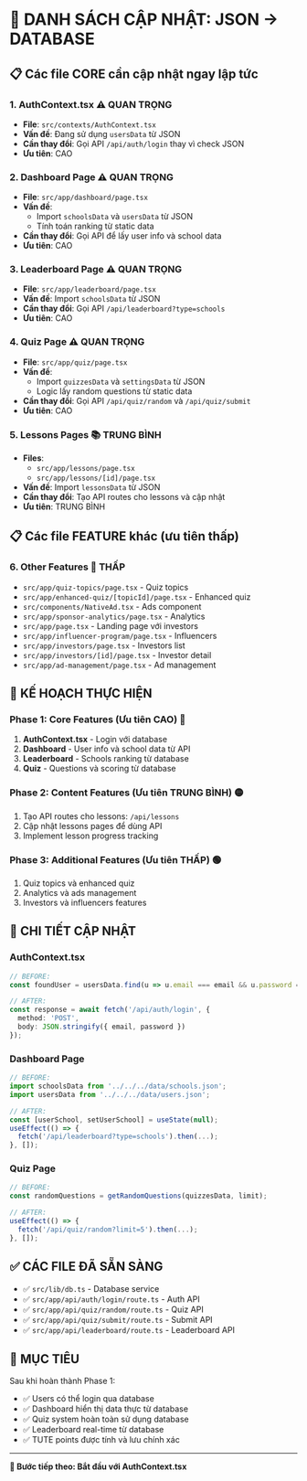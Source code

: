 # 🔄 DANH SÁCH CẬP NHẬT: JSON → DATABASE

## 📋 Các file CORE cần cập nhật ngay lập tức

### 1. **AuthContext.tsx** ⚠️ QUAN TRỌNG
- **File**: `src/contexts/AuthContext.tsx`
- **Vấn đề**: Đang sử dụng `usersData` từ JSON
- **Cần thay đổi**: Gọi API `/api/auth/login` thay vì check JSON
- **Ưu tiên**: CAO

### 2. **Dashboard Page** ⚠️ QUAN TRỌNG  
- **File**: `src/app/dashboard/page.tsx`
- **Vấn đề**: 
  - Import `schoolsData` và `usersData` từ JSON
  - Tính toán ranking từ static data
- **Cần thay đổi**: Gọi API để lấy user info và school data
- **Ưu tiên**: CAO

### 3. **Leaderboard Page** ⚠️ QUAN TRỌNG
- **File**: `src/app/leaderboard/page.tsx` 
- **Vấn đề**: Import `schoolsData` từ JSON
- **Cần thay đổi**: Gọi API `/api/leaderboard?type=schools`
- **Ưu tiên**: CAO

### 4. **Quiz Page** ⚠️ QUAN TRỌNG
- **File**: `src/app/quiz/page.tsx`
- **Vấn đề**: 
  - Import `quizzesData` và `settingsData` từ JSON
  - Logic lấy random questions từ static data
- **Cần thay đổi**: Gọi API `/api/quiz/random` và `/api/quiz/submit`
- **Ưu tiên**: CAO

### 5. **Lessons Pages** 📚 TRUNG BÌNH
- **Files**: 
  - `src/app/lessons/page.tsx`
  - `src/app/lessons/[id]/page.tsx`
- **Vấn đề**: Import `lessonsData` từ JSON
- **Cần thay đổi**: Tạo API routes cho lessons và cập nhật
- **Ưu tiên**: TRUNG BÌNH

## 📋 Các file FEATURE khác (ưu tiên thấp)

### 6. **Other Features** 📎 THẤP
- `src/app/quiz-topics/page.tsx` - Quiz topics
- `src/app/enhanced-quiz/[topicId]/page.tsx` - Enhanced quiz
- `src/components/NativeAd.tsx` - Ads component
- `src/app/sponsor-analytics/page.tsx` - Analytics
- `src/app/page.tsx` - Landing page với investors
- `src/app/influencer-program/page.tsx` - Influencers
- `src/app/investors/page.tsx` - Investors list
- `src/app/investors/[id]/page.tsx` - Investor detail
- `src/app/ad-management/page.tsx` - Ad management

## 🚀 KẾ HOẠCH THỰC HIỆN

### Phase 1: Core Features (Ưu tiên CAO) 🔴
1. **AuthContext.tsx** - Login với database
2. **Dashboard** - User info và school data từ API
3. **Leaderboard** - Schools ranking từ database  
4. **Quiz** - Questions và scoring từ database

### Phase 2: Content Features (Ưu tiên TRUNG BÌNH) 🟡
1. Tạo API routes cho lessons: `/api/lessons`
2. Cập nhật lessons pages để dùng API
3. Implement lesson progress tracking

### Phase 3: Additional Features (Ưu tiên THẤP) 🟢
1. Quiz topics và enhanced quiz
2. Analytics và ads management
3. Investors và influencers features

## 📝 CHI TIẾT CẬP NHẬT

### AuthContext.tsx
```typescript
// BEFORE: 
const foundUser = usersData.find(u => u.email === email && u.password === password);

// AFTER:
const response = await fetch('/api/auth/login', {
  method: 'POST',
  body: JSON.stringify({ email, password })
});
```

### Dashboard Page  
```typescript
// BEFORE:
import schoolsData from '../../../data/schools.json';
import usersData from '../../../data/users.json';

// AFTER:
const [userSchool, setUserSchool] = useState(null);
useEffect(() => {
  fetch('/api/leaderboard?type=schools').then(...);
}, []);
```

### Quiz Page
```typescript
// BEFORE:
const randomQuestions = getRandomQuestions(quizzesData, limit);

// AFTER:
useEffect(() => {
  fetch('/api/quiz/random?limit=5').then(...);
}, []);
```

## ✅ CÁC FILE ĐÃ SẴN SÀNG

- ✅ `src/lib/db.ts` - Database service
- ✅ `src/app/api/auth/login/route.ts` - Auth API  
- ✅ `src/app/api/quiz/random/route.ts` - Quiz API
- ✅ `src/app/api/quiz/submit/route.ts` - Submit API
- ✅ `src/app/api/leaderboard/route.ts` - Leaderboard API

## 🎯 MỤC TIÊU

Sau khi hoàn thành Phase 1:
- ✅ Users có thể login qua database
- ✅ Dashboard hiển thị data thực từ database  
- ✅ Quiz system hoàn toàn sử dụng database
- ✅ Leaderboard real-time từ database
- ✅ TUTE points được tính và lưu chính xác

---

**🚧 Bước tiếp theo: Bắt đầu với AuthContext.tsx** 